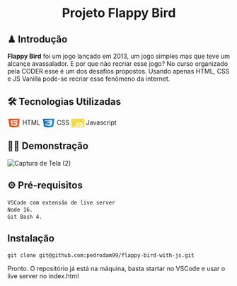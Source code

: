 <h1 align="center"> Projeto Flappy Bird </h1>

 ## ♟ Introdução
 **Flappy Bird** foi um jogo lançado em 2013, um jogo simples mas que teve um alcançe avassalador. E por que não recriar esse jogo? No curso organizado pela CODER esse é um dos desafios propostos. Usando apenas HTML, CSS e JS Vanilla pode-se recriar esse fenômeno da internet.
  
## 🛠 Tecnologias Utilizadas
<img align="center" alt="HTML-Icon" height="20" width="30" src="https://raw.githubusercontent.com/devicons/devicon/master/icons/html5/html5-original.svg"> HTML
<img align="center" alt="CSS-Icon" height="20" width="30" src="https://raw.githubusercontent.com/devicons/devicon/master/icons/css3/css3-original.svg"> CSS 
<img align="center" alt="Js-Icon" height="20" width="30" src="https://raw.githubusercontent.com/devicons/devicon/master/icons/javascript/javascript-plain.svg"> Javascript <br>

## 🐱‍👤 Demonstração
![Captura de Tela (2)](https://user-images.githubusercontent.com/71192108/160486048-618cede6-80b6-4173-ac5d-334072871c58.png)

## ⚙ Pré-requisitos
```
VSCode com extensão de live server
Node 16.
Git Bash 4.
```

## Instalação
```
git clone git@github.com:pedrodam99/flappy-bird-with-js.git

```
Pronto. O repositório já está na máquina, basta startar no VSCode e usar o live server no index.html
